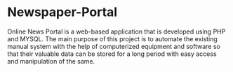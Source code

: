 # Newspaper-Portal
Online News Portal is a web-based application that is developed using PHP and MYSQL. 
The main purpose of this project is to automate the existing manual system with the help of computerized equipment and software so that their valuable data can be stored for a long period with easy access and manipulation of the same.
